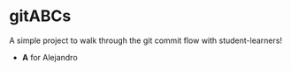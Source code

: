 # gitABCs
A simple project to walk through the git commit flow with student-learners!

* **A** for Alejandro
